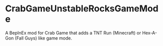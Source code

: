 # CrabGameUnstableRocksGameMode
A BepInEx mod for Crab Game that adds a TNT Run (Minecraft) or Hex-A-Gon (Fall Guys) like game mode.
